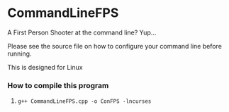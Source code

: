 # CommandLineFPS
A First Person Shooter at the command line? Yup...

Please see the source file on how to configure your command line before running.

This is designed for Linux

### How to compile this program
1. ```g++ CommandLineFPS.cpp -o ConFPS -lncurses```
